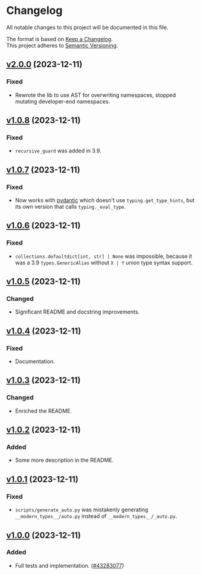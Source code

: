 # Changelog

All notable changes to this project will be documented in this file.

The format is based on [Keep a Changelog](http://keepachangelog.com/en/1.0.0/).<br/>
This project adheres to [Semantic Versioning](http://semver.org/spec/v2.0.0.html).

<!-- insertion marker -->

## [v2.0.0](https://github.com/bswck/modern_types/tree/v2.0.0) (2023-12-11)


### Fixed

- Rewrote the lib to use AST for overwriting namespaces, stopped mutating developer-end namespaces.


## [v1.0.8](https://github.com/bswck/modern_types/tree/v1.0.8) (2023-12-11)


### Fixed

- `recursive_guard` was added in 3.9.


## [v1.0.7](https://github.com/bswck/modern_types/tree/v1.0.7) (2023-12-11)


### Fixed

- Now works with [pydantic](https://pydantic.dev) which doesn't use `typing.get_type_hints`, but its own version that calls `typing._eval_type`.


## [v1.0.6](https://github.com/bswck/modern_types/tree/v1.0.6) (2023-12-11)


### Fixed

- `collections.defaultdict[int, str] | None` was impossible, because it was a 3.9 `types.GenericAlias` without `X | Y` union type syntax support.


## [v1.0.5](https://github.com/bswck/modern_types/tree/v1.0.5) (2023-12-11)


### Changed

- Significant README and docstring improvements.


## [v1.0.4](https://github.com/bswck/modern_types/tree/v1.0.4) (2023-12-11)


### Fixed

- Documentation.


## [v1.0.3](https://github.com/bswck/modern_types/tree/v1.0.3) (2023-12-11)


### Changed

- Enriched the README.


## [v1.0.2](https://github.com/bswck/modern_types/tree/v1.0.2) (2023-12-11)


### Added

- Some more description in the README.


## [v1.0.1](https://github.com/bswck/modern_types/tree/v1.0.1) (2023-12-11)


### Fixed

- `scripts/generate_auto.py` was mistakenly generating `__modern_types__/auto.py` instead of `__modern_types__/_auto.py`.


## [v1.0.0](https://github.com/bswck/modern_types/tree/v1.0.0) (2023-12-11)


### Added

- Full tests and implementation. ([#43283077](https://github.com/bswck/modern_types/issues/43283077))

